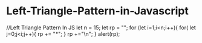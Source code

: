 # Left-Triangle-Pattern-in-Javascript
//Left Triangle Pattern In JS
let n = 15;
let rp = "";
for (let i=1;i<n;i++){
  for( let j=0;j<i;j++){
    rp += "*";
  }
  rp +="\n";
}
alert(rp);
